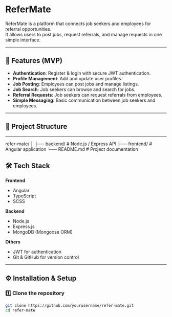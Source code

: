 # ReferMate

ReferMate is a platform that connects job seekers and employees for referral opportunities.  
It allows users to post jobs, request referrals, and manage requests in one simple interface.

---

## 🚀 Features (MVP)
- **Authentication**: Register & login with secure JWT authentication.
- **Profile Management**: Add and update user profiles.
- **Job Posting**: Employees can post jobs and manage listings.
- **Job Search**: Job seekers can browse and search for jobs.
- **Referral Requests**: Job seekers can request referrals from employees.
- **Simple Messaging**: Basic communication between job seekers and employees.

---

## 📂 Project Structure

---
refer-mate/
│
├── backend/ # Node.js / Express API
├── frontend/ # Angular application
└── README.md # Project documentation

## 🛠 Tech Stack
**Frontend**
- Angular
- TypeScript
- SCSS

**Backend**
- Node.js
- Express.js
- MongoDB (Mongoose ORM)

**Others**
- JWT for authentication
- Git & GitHub for version control

---

## ⚙️ Installation & Setup

### 1️⃣ Clone the repository
```bash
git clone https://github.com/yourusername/refer-mate.git
cd refer-mate
